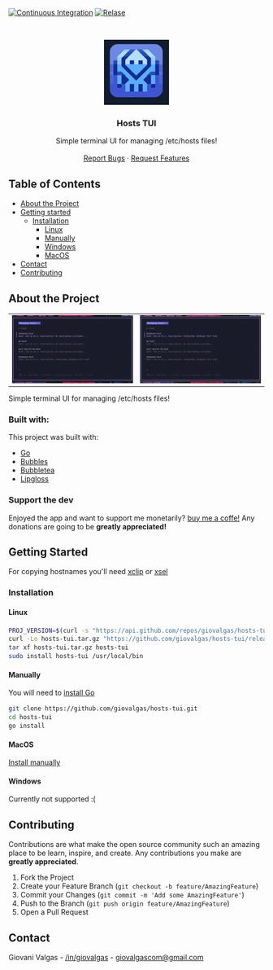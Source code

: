 <!-- PROJECT SHIELDS -->
[![Continuous Integration][cd-shield]][cd-url]
[![Relase][release-shield]][release-url]


<!-- PROJECT LOGO -->
<br />
<p align="center">
  <a href="https://github.com/giovalgas/hosts-tui">
    <img src="./assets/icon.png" alt="Logo" width="128" height="128">
  </a>

<h3 align="center">Hosts TUI</h3>

  <p align="center">
    Simple terminal UI for managing /etc/hosts files!
    <br />
    <br />
    <a href="https://github.com/giovalgas/giovalgas/hosts-tui/issues">Report Bugs</a>
    ·
    <a href="https://github.com/giovalgas/giovalgas/hosts-tui/issues">Request Features</a>
  </p>
</p>

<!-- TABLE OF CONTENTS -->
## Table of Contents

* [About the Project](#about-the-project)
* [Getting started](#getting-started)
  * [Installation](#installation)
    * [Linux](#linux)
    * [Manually](#manually)
    * [Windows](#windows)
    * [MacOS](#macos)
* [Contact](#contact)
* [Contributing](#contributing)
## About the Project
<table>
  <tr>
    <td><img src="./assets/gif1.gif"></td>
    <td><img src="./assets/gif2.gif"></td>
  </tr>
 </table>

Simple terminal UI for managing /etc/hosts files!

### Built with:
This project was built with:
- [Go](https://go.dev/)
- [Bubbles](https://github.com/charmbracelet/bubbles)
- [Bubbletea](https://github.com/charmbracelet/bubbletea)
- [Lipgloss](https://github.com/charmbracelet/lipgloss)

### Support the dev

Enjoyed the app and want to support me monetarily? [buy me a coffe!](https://www.buymeacoffee.com/giovalgasdev)
Any donations are going to be **greatly appreciated!**

## Getting Started

For copying hostnames you'll need [xclip]() or [xsel](https://github.com/kfish/xsel)

### Installation

#### Linux
```bash
PROJ_VERSION=$(curl -s "https://api.github.com/repos/giovalgas/hosts-tui/releases/latest" | grep -Po '"tag_name": "v\K[^"]*')
curl -Lo hosts-tui.tar.gz "https://github.com/giovalgas/hosts-tui/releases/download/v"$PROJ_VERSION"/hosts-tui_Linux_x86_64.tar.gz"
tar xf hosts-tui.tar.gz hosts-tui
sudo install hosts-tui /usr/local/bin
```
#### Manually
You will need to [install Go](https://go.dev/doc/install)

```bash
git clone https://github.com/giovalgas/hosts-tui.git
cd hosts-tui
go install
```

#### MacOS
[Install manually](#manually)

#### Windows
Currently not supported :(

## Contributing

Contributions are what make the open source community such an amazing place to be learn, inspire, and create. Any contributions you make are **greatly appreciated**.

1. Fork the Project
2. Create your Feature Branch (`git checkout -b feature/AmazingFeature`)
3. Commit your Changes (`git commit -m 'Add some AmazingFeature'`)
4. Push to the Branch (`git push origin feature/AmazingFeature`)
5. Open a Pull Request

## Contact
Giovani Valgas - [/in/giovalgas](https://www.linkedin.com/in/giovalgas/) - giovalgascom@gmail.com


<!-- MARKDOWN LINKS & IMAGES -->
<!-- https://www.markdownguide.org/basic-syntax/#reference-style-links -->
[cd-shield]: https://github.com/giovalgas/hosts-tui/actions/workflows/continuous-deployment.yaml/badge.svg
[cd-url]: https://github.com/giovalgas/hosts-tui/actions/workflows/continuous-deployment.yaml
[release-shield]: https://img.shields.io/github/v/release/giovalgas/hosts-tui
[release-url]: https://github.com/giovalgas/hosts-tui/releases/